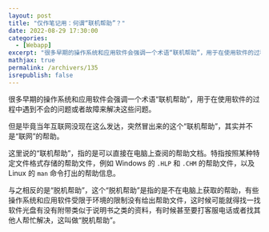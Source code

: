 ```yaml
---
layout: post
title: "仅作笔记用：何谓“联机帮助”？"
date: 2022-08-29 17:30:00
categories: 
  - [Webapp]
excerpt: "很多早期的操作系统和应用软件会强调一个术语“联机帮助”，用于在使用软件的过程中遇到不会的问题或者故障来解决这些问题。但是毕竟当年互联网没现在这么发达，突然冒出来的这个“联机帮助”，其实并不是“联网”的帮助。"
mathjax: true
permalink: /archivers/135
isrepublish: false
---
```


很多早期的操作系统和应用软件会强调一个术语“联机帮助”，用于在使用软件的过程中遇到不会的问题或者故障来解决这些问题。

但是毕竟当年互联网没现在这么发达，突然冒出来的这个“联机帮助”，其实并不是“联网”的帮助。

这里说的“联机帮助”，指的是可以直接在电脑上查阅的帮助文档。特指按照某种特定文件格式存储的帮助文件，例如 Windows 的 ```.HLP``` 和 ```.CHM``` 的帮助文件，以及 Linux 的 ```man``` 命令打出的帮助信息。

与之相反的是“脱机帮助”，这个“脱机帮助”是指的是不在电脑上获取的帮助，有些操作系统和应用软件受限于环境的限制没有给出帮助文件，这时候可能就得找一找软件光盘有没有附带类似于说明书之类的资料，有时候甚至要打客服电话或者找其他人帮忙解决，这叫做“脱机帮助”。